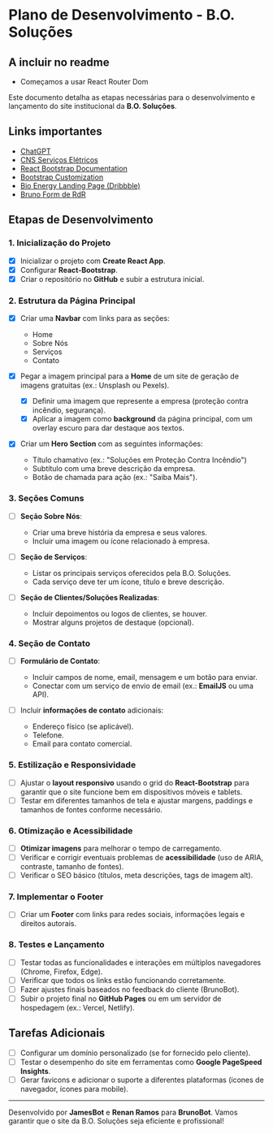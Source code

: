# Plano de Desenvolvimento - B.O. Soluções

## A incluir no readme
- Começamos a usar React Router Dom



Este documento detalha as etapas necessárias para o desenvolvimento e lançamento do site institucional da **B.O. Soluções**.

## Links importantes
- [ChatGPT](https://chatgpt.com/c/66e05f2f-c190-800e-a4ad-23679a8f9de0)
- [CNS Serviços Elétricos](https://www.cnservicoseletricos.com.br/)
- [React Bootstrap Documentation](https://react-bootstrap.netlify.app/docs/components/)
- [Bootstrap Customization](https://getbootstrap.com/docs/5.3/customize/)
- [Bio Energy Landing Page (Dribbble)](https://dribbble.com/shots/24832491-Bio-Energy-Landing-Page)
- [Bruno Form de RdR](https://docs.google.com/forms/d/19RraJzOJRAfysv9uFMOpXrj2PYer49FOzrgMSNcA4e8/edit#response=ACYDBNjfHmhKRjYCOgQbsODqIWV_G0FodVh5VYdHoTOTudQ9t9M_Uuxbt5r3UjS_6A)


## Etapas de Desenvolvimento

### 1. Inicialização do Projeto

- [x] Inicializar o projeto com **Create React App**.
- [x] Configurar **React-Bootstrap**.
- [x] Criar o repositório no **GitHub** e subir a estrutura inicial.

### 2. Estrutura da Página Principal

- [x] Criar uma **Navbar** com links para as seções:
  - Home
  - Sobre Nós
  - Serviços
  - Contato

- [x] Pegar a imagem principal para a **Home** de um site de geração de imagens gratuitas (ex.: Unsplash ou Pexels).
  - [x] Definir uma imagem que represente a empresa (proteção contra incêndio, segurança).
  - [x] Aplicar a imagem como **background** da página principal, com um overlay escuro para dar destaque aos textos.

- [x] Criar um **Hero Section** com as seguintes informações:
  - Título chamativo (ex.: "Soluções em Proteção Contra Incêndio")
  - Subtítulo com uma breve descrição da empresa.
  - Botão de chamada para ação (ex.: "Saiba Mais").

### 3. Seções Comuns

- [ ] **Seção Sobre Nós**:
  - Criar uma breve história da empresa e seus valores.
  - Incluir uma imagem ou ícone relacionado à empresa.
  
- [ ] **Seção de Serviços**:
  - Listar os principais serviços oferecidos pela B.O. Soluções.
  - Cada serviço deve ter um ícone, título e breve descrição.
  
- [ ] **Seção de Clientes/Soluções Realizadas**:
  - Incluir depoimentos ou logos de clientes, se houver.
  - Mostrar alguns projetos de destaque (opcional).

### 4. Seção de Contato

- [ ] **Formulário de Contato**:
  - Incluir campos de nome, email, mensagem e um botão para enviar.
  - Conectar com um serviço de envio de email (ex.: **EmailJS** ou uma API).

- [ ] Incluir **informações de contato** adicionais:
  - Endereço físico (se aplicável).
  - Telefone.
  - Email para contato comercial.

### 5. Estilização e Responsividade

- [ ] Ajustar o **layout responsivo** usando o grid do **React-Bootstrap** para garantir que o site funcione bem em dispositivos móveis e tablets.
- [ ] Testar em diferentes tamanhos de tela e ajustar margens, paddings e tamanhos de fontes conforme necessário.

### 6. Otimização e Acessibilidade

- [ ] **Otimizar imagens** para melhorar o tempo de carregamento.
- [ ] Verificar e corrigir eventuais problemas de **acessibilidade** (uso de ARIA, contraste, tamanho de fontes).
- [ ] Verificar o SEO básico (títulos, meta descrições, tags de imagem alt).

### 7. Implementar o Footer

- [ ] Criar um **Footer** com links para redes sociais, informações legais e direitos autorais.

### 8. Testes e Lançamento

- [ ] Testar todas as funcionalidades e interações em múltiplos navegadores (Chrome, Firefox, Edge).
- [ ] Verificar que todos os links estão funcionando corretamente.
- [ ] Fazer ajustes finais baseados no feedback do cliente (BrunoBot).
- [ ] Subir o projeto final no **GitHub Pages** ou em um servidor de hospedagem (ex.: Vercel, Netlify).

## Tarefas Adicionais

- [ ] Configurar um domínio personalizado (se for fornecido pelo cliente).
- [ ] Testar o desempenho do site em ferramentas como **Google PageSpeed Insights**.
- [ ] Gerar favicons e adicionar o suporte a diferentes plataformas (ícones de navegador, ícones para mobile).

---

Desenvolvido por **JamesBot** e **Renan Ramos** para **BrunoBot**. Vamos garantir que o site da B.O. Soluções seja eficiente e profissional!
